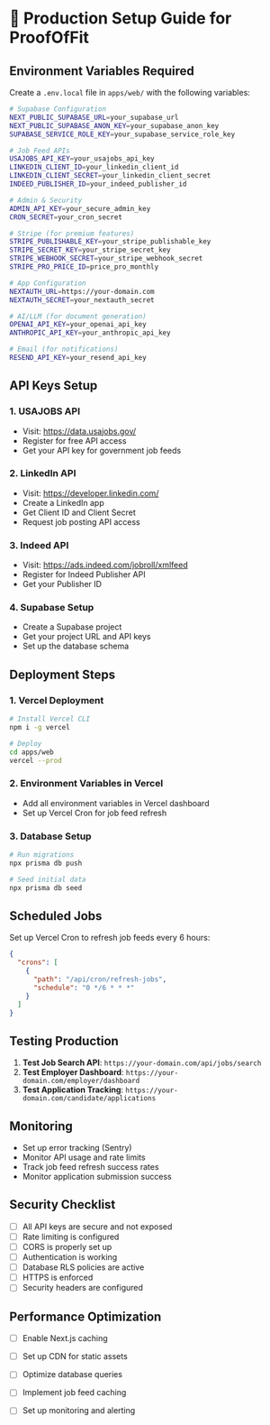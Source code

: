# 🚀 Production Setup Guide for ProofOfFit

## Environment Variables Required

Create a `.env.local` file in `apps/web/` with the following variables:

```bash
# Supabase Configuration
NEXT_PUBLIC_SUPABASE_URL=your_supabase_url
NEXT_PUBLIC_SUPABASE_ANON_KEY=your_supabase_anon_key
SUPABASE_SERVICE_ROLE_KEY=your_supabase_service_role_key

# Job Feed APIs
USAJOBS_API_KEY=your_usajobs_api_key
LINKEDIN_CLIENT_ID=your_linkedin_client_id
LINKEDIN_CLIENT_SECRET=your_linkedin_client_secret
INDEED_PUBLISHER_ID=your_indeed_publisher_id

# Admin & Security
ADMIN_API_KEY=your_secure_admin_key
CRON_SECRET=your_cron_secret

# Stripe (for premium features)
STRIPE_PUBLISHABLE_KEY=your_stripe_publishable_key
STRIPE_SECRET_KEY=your_stripe_secret_key
STRIPE_WEBHOOK_SECRET=your_stripe_webhook_secret
STRIPE_PRO_PRICE_ID=price_pro_monthly

# App Configuration
NEXTAUTH_URL=https://your-domain.com
NEXTAUTH_SECRET=your_nextauth_secret

# AI/LLM (for document generation)
OPENAI_API_KEY=your_openai_api_key
ANTHROPIC_API_KEY=your_anthropic_api_key

# Email (for notifications)
RESEND_API_KEY=your_resend_api_key
```

## API Keys Setup

### 1. USAJOBS API
- Visit: https://data.usajobs.gov/
- Register for free API access
- Get your API key for government job feeds

### 2. LinkedIn API
- Visit: https://developer.linkedin.com/
- Create a LinkedIn app
- Get Client ID and Client Secret
- Request job posting API access

### 3. Indeed API
- Visit: https://ads.indeed.com/jobroll/xmlfeed
- Register for Indeed Publisher API
- Get your Publisher ID

### 4. Supabase Setup
- Create a Supabase project
- Get your project URL and API keys
- Set up the database schema

## Deployment Steps

### 1. Vercel Deployment
```bash
# Install Vercel CLI
npm i -g vercel

# Deploy
cd apps/web
vercel --prod
```

### 2. Environment Variables in Vercel
- Add all environment variables in Vercel dashboard
- Set up Vercel Cron for job feed refresh

### 3. Database Setup
```bash
# Run migrations
npx prisma db push

# Seed initial data
npx prisma db seed
```

## Scheduled Jobs

Set up Vercel Cron to refresh job feeds every 6 hours:

```json
{
  "crons": [
    {
      "path": "/api/cron/refresh-jobs",
      "schedule": "0 */6 * * *"
    }
  ]
}
```

## Testing Production

1. **Test Job Search API**: `https://your-domain.com/api/jobs/search`
2. **Test Employer Dashboard**: `https://your-domain.com/employer/dashboard`
3. **Test Application Tracking**: `https://your-domain.com/candidate/applications`

## Monitoring

- Set up error tracking (Sentry)
- Monitor API usage and rate limits
- Track job feed refresh success rates
- Monitor application submission success

## Security Checklist

- [ ] All API keys are secure and not exposed
- [ ] Rate limiting is configured
- [ ] CORS is properly set up
- [ ] Authentication is working
- [ ] Database RLS policies are active
- [ ] HTTPS is enforced
- [ ] Security headers are configured

## Performance Optimization

- [ ] Enable Next.js caching
- [ ] Set up CDN for static assets
- [ ] Optimize database queries
- [ ] Implement job feed caching
- [ ] Set up monitoring and alerting

